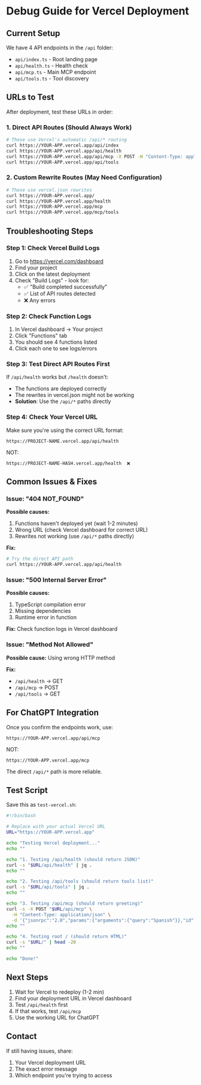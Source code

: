 # Debug Guide for Vercel Deployment

## Current Setup

We have 4 API endpoints in the `/api` folder:
- `api/index.ts` - Root landing page
- `api/health.ts` - Health check
- `api/mcp.ts` - Main MCP endpoint
- `api/tools.ts` - Tool discovery

## URLs to Test

After deployment, test these URLs in order:

### 1. Direct API Routes (Should Always Work)

```bash
# These use Vercel's automatic /api/* routing
curl https://YOUR-APP.vercel.app/api/index
curl https://YOUR-APP.vercel.app/api/health
curl https://YOUR-APP.vercel.app/api/mcp -X POST -H "Content-Type: application/json" -d '{"params":{"arguments":{"query":"hello"}}}'
curl https://YOUR-APP.vercel.app/api/tools
```

### 2. Custom Rewrite Routes (May Need Configuration)

```bash
# These use vercel.json rewrites
curl https://YOUR-APP.vercel.app/
curl https://YOUR-APP.vercel.app/health
curl https://YOUR-APP.vercel.app/mcp
curl https://YOUR-APP.vercel.app/mcp/tools
```

## Troubleshooting Steps

### Step 1: Check Vercel Build Logs

1. Go to https://vercel.com/dashboard
2. Find your project
3. Click on the latest deployment
4. Check "Build Logs" - look for:
   - ✅ "Build completed successfully"
   - ✅ List of API routes detected
   - ❌ Any errors

### Step 2: Check Function Logs

1. In Vercel dashboard → Your project
2. Click "Functions" tab
3. You should see 4 functions listed
4. Click each one to see logs/errors

### Step 3: Test Direct API Routes First

If `/api/health` works but `/health` doesn't:
- The functions are deployed correctly
- The rewrites in vercel.json might not be working
- **Solution**: Use the `/api/*` paths directly

### Step 4: Check Your Vercel URL

Make sure you're using the correct URL format:
```
https://PROJECT-NAME.vercel.app/api/health
```

NOT:
```
https://PROJECT-NAME-HASH.vercel.app/health  ❌
```

## Common Issues & Fixes

### Issue: "404 NOT_FOUND"

**Possible causes:**
1. Functions haven't deployed yet (wait 1-2 minutes)
2. Wrong URL (check Vercel dashboard for correct URL)
3. Rewrites not working (use `/api/*` paths directly)

**Fix:**
```bash
# Try the direct API path
curl https://YOUR-APP.vercel.app/api/health
```

### Issue: "500 Internal Server Error"

**Possible causes:**
1. TypeScript compilation error
2. Missing dependencies
3. Runtime error in function

**Fix:**
Check function logs in Vercel dashboard

### Issue: "Method Not Allowed"

**Possible cause:**
Using wrong HTTP method

**Fix:**
- `/api/health` → GET
- `/api/mcp` → POST
- `/api/tools` → GET

## For ChatGPT Integration

Once you confirm the endpoints work, use:

```
https://YOUR-APP.vercel.app/api/mcp
```

NOT:
```
https://YOUR-APP.vercel.app/mcp
```

The direct `/api/*` path is more reliable.

## Test Script

Save this as `test-vercel.sh`:

```bash
#!/bin/bash

# Replace with your actual Vercel URL
URL="https://YOUR-APP.vercel.app"

echo "Testing Vercel deployment..."
echo ""

echo "1. Testing /api/health (should return JSON)"
curl -s "$URL/api/health" | jq .
echo ""

echo "2. Testing /api/tools (should return tools list)"
curl -s "$URL/api/tools" | jq .
echo ""

echo "3. Testing /api/mcp (should return greeting)"
curl -s -X POST "$URL/api/mcp" \
  -H "Content-Type: application/json" \
  -d '{"jsonrpc":"2.0","params":{"arguments":{"query":"Spanish"}},"id":1}' | jq .
echo ""

echo "4. Testing root / (should return HTML)"
curl -s "$URL/" | head -20
echo ""

echo "Done!"
```

## Next Steps

1. Wait for Vercel to redeploy (1-2 min)
2. Find your deployment URL in Vercel dashboard
3. Test `/api/health` first
4. If that works, test `/api/mcp`
5. Use the working URL for ChatGPT

## Contact

If still having issues, share:
1. Your Vercel deployment URL
2. The exact error message
3. Which endpoint you're trying to access
